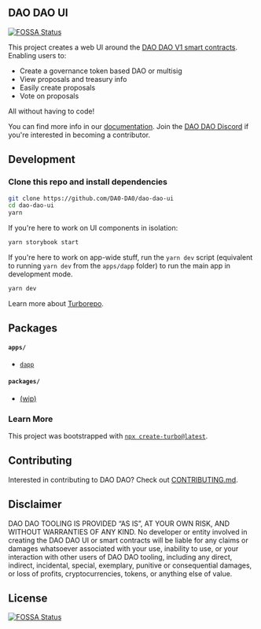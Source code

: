 ## DAO DAO UI
[![FOSSA Status](https://app.fossa.com/api/projects/git%2Bgithub.com%2FAgon-Protocol%2Fagon-dao-dao-ui.svg?type=shield)](https://app.fossa.com/projects/git%2Bgithub.com%2FAgon-Protocol%2Fagon-dao-dao-ui?ref=badge_shield)


This project creates a web UI around the [DAO DAO V1 smart contracts](https://github.com/DA0-DA0/dao-contracts). Enabling users to:

- Create a governance token based DAO or multisig
- View proposals and treasury info
- Easily create proposals
- Vote on proposals

All without having to code!

You can find more info in our [documentation](https://docs.daodao.zone). Join the [DAO DAO Discord](https://discord.gg/sAaGuyW3D2) if you're interested in becoming a contributor.

## Development

### Clone this repo and install dependencies

```bash
git clone https://github.com/DA0-DA0/dao-dao-ui
cd dao-dao-ui
yarn
```

If you're here to work on UI components in isolation:

```bash
yarn storybook start
```

If you're here to work on app-wide stuff, run the `yarn dev` script (equivalent to running `yarn dev` from the `apps/dapp` folder) to run the main app in development mode.

```bash
yarn dev
```

Learn more about [Turborepo](https://turborepo.org/docs).

## Packages

#### `apps/`

- [`dapp`](./apps/dapp/README.md)

#### `packages/`

- [(wip)](https://github.com/DA0-DA0/dao-dao-ui/issues/368)

### Learn More

This project was bootstrapped with [`npx create-turbo@latest`](https://turborepo.org/docs/getting-started).

## Contributing

Interested in contributing to DAO DAO? Check out [CONTRIBUTING.md](./CONTRIBUTING.md).

## Disclaimer

DAO DAO TOOLING IS PROVIDED “AS IS”, AT YOUR OWN RISK, AND WITHOUT WARRANTIES OF ANY KIND. No developer or entity involved in creating the DAO DAO UI or smart contracts will be liable for any claims or damages whatsoever associated with your use, inability to use, or your interaction with other users of DAO DAO tooling, including any direct, indirect, incidental, special, exemplary, punitive or consequential damages, or loss of profits, cryptocurrencies, tokens, or anything else of value.


## License
[![FOSSA Status](https://app.fossa.com/api/projects/git%2Bgithub.com%2FAgon-Protocol%2Fagon-dao-dao-ui.svg?type=large)](https://app.fossa.com/projects/git%2Bgithub.com%2FAgon-Protocol%2Fagon-dao-dao-ui?ref=badge_large)